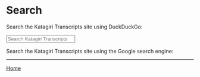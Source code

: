 <a name="0"></a>

# Search

Search the Katagiri Transcripts site using DuckDuckGo:

<div>
<form method="get" id="search" action="https://duckduckgo.com/">
<input type="hidden" name="sites" value="katagiritranscripts.net"/>
<input class="search" type="text" name="q" maxlength="300" placeholder="Search Katagiri Transcripts"/>
<input type="submit" value="Search" style="visibility: hidden;" /></form>
</div>

Search the Katagiri Transcripts site using the Google search engine:
<div>
<script async src="https://cse.google.com/cse.js?cx=2232cceef1ab492af"></script>
<div class="gcse-search"></div>
</div>

---

[Home](index#0)
